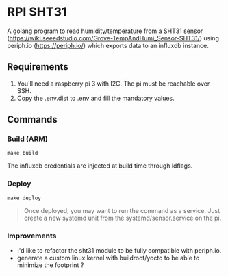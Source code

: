 # RPI SHT31

A golang program to read humidity/temperature from a SHT31 sensor (https://wiki.seeedstudio.com/Grove-TempAndHumi_Sensor-SHT31/) using periph.io (https://periph.io/) which exports data to an influxdb instance.

## Requirements

1. You'll need a raspberry pi 3 with I2C. The pi must be reachable over SSH.
2. Copy the .env.dist to .env and fill the mandatory values.

## Commands

### Build (ARM)

```shell
make build
```

The influxdb credentials are injected at build time through ldflags.

### Deploy

```shell
make deploy
```

> Once deployed, you may want to run the command as a service. Just create a new systemd unit from the systemd/sensor.service on the pi.

### Improvements

* I'd like to refactor the sht31 module to be fully compatible with periph.io.
* generate a custom linux kernel with buildroot/yocto to be able to minimize the footprint ?
